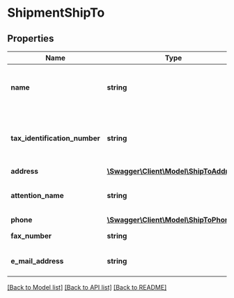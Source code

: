 # ShipmentShipTo

## Properties
Name | Type | Description | Notes
------------ | ------------- | ------------- | -------------
**name** | **string** | The Consignee�s name or company name. | 
**tax_identification_number** | **string** | Company&#x27;s Tax Identification Number of the Consignee | [optional] 
**address** | [**\Swagger\Client\Model\ShipToAddress**](ShipToAddress.md) |  | [optional] 
**attention_name** | **string** | Contact name at the ship to location. | [optional] 
**phone** | [**\Swagger\Client\Model\ShipToPhone**](ShipToPhone.md) |  | [optional] 
**fax_number** | **string** | Consignee�s fax number. | [optional] 
**e_mail_address** | **string** | Consignee�s email address. | [optional] 

[[Back to Model list]](../../README.md#documentation-for-models) [[Back to API list]](../../README.md#documentation-for-api-endpoints) [[Back to README]](../../README.md)

